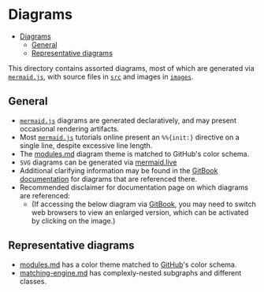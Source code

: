 # Diagrams

- [Diagrams](#diagrams)
  - [General](#general)
  - [Representative diagrams](#representative-diagrams)

This directory contains assorted diagrams, most of which are generated via [`mermaid.js`], with source files in [`src`] and images in [`images`].

## General

* [`mermaid.js`] diagrams are generated declaratively, and may present occasional rendering artifacts.
* Most [`mermaid.js`] tutorials online present an `%%{init:}` directive on a single line, despite excessive line length.
* The [modules.md] diagram theme is matched to GitHub's color schema.
* `SVG` diagrams can be generated via [mermaid.live]
* Additional clarifying information may be found in the [GitBook documentation] for diagrams that are referenced there.
* Recommended disclaimer for documentation page on which diagrams are referenced:
    * (If accessing the below diagram via [GitBook], you may need to switch web browsers to view an enlarged version, which can be activated by clicking on the image.)

## Representative diagrams

* [modules.md] has a color theme matched to [GitHub]'s color schema.
* [matching-engine.md] has complexly-nested subgraphs and different classes.

<!---Alphabetized reference links-->
[`images`]:              images
[`mermaid.js`]:          https://mermaid-js.github.io
[`src`]:                 src
[GitBook]:               https://gitbook.com
[GitBook Documentation]: ../doc-site/
[GitHub]:                https://github.com
[mermaid.live]:          https://mermaid.live
[modules.md]:            src/modules.md
[matching-engine.md]:    src/scraps/matching-engine.md